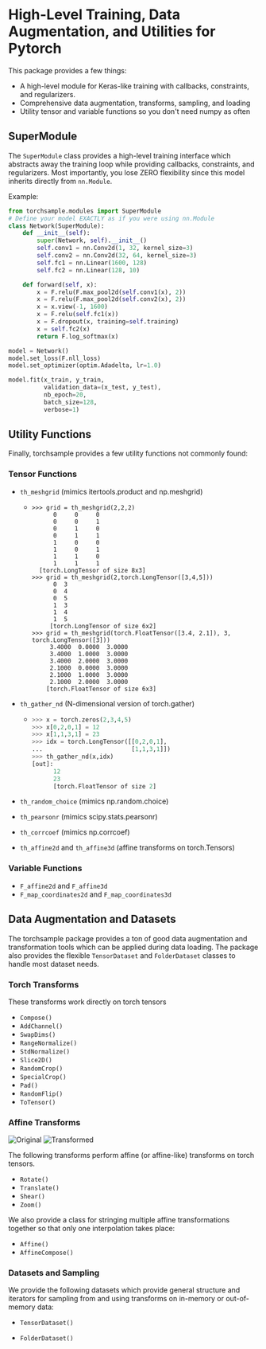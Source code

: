 # High-Level Training, Data Augmentation, and Utilities for Pytorch

This package provides a few things:
- A high-level module for Keras-like training with callbacks, constraints, and regularizers.
- Comprehensive data augmentation, transforms, sampling, and loading
- Utility tensor and variable functions so you don't need numpy as often

## SuperModule
The `SuperModule` class provides a high-level training interface which abstracts
away the training loop while providing callbacks, constraints, and regularizers. 
Most importantly, you lose ZERO flexibility since this model inherits directly
from `nn.Module`.

Example:
```python
from torchsample.modules import SuperModule
# Define your model EXACTLY as if you were using nn.Module
class Network(SuperModule):
    def __init__(self):
        super(Network, self).__init__()
        self.conv1 = nn.Conv2d(1, 32, kernel_size=3)
        self.conv2 = nn.Conv2d(32, 64, kernel_size=3)
        self.fc1 = nn.Linear(1600, 128)
        self.fc2 = nn.Linear(128, 10)

    def forward(self, x):
        x = F.relu(F.max_pool2d(self.conv1(x), 2))
        x = F.relu(F.max_pool2d(self.conv2(x), 2))
        x = x.view(-1, 1600)
        x = F.relu(self.fc1(x))
        x = F.dropout(x, training=self.training)
        x = self.fc2(x)
        return F.log_softmax(x)

model = Network()
model.set_loss(F.nll_loss)
model.set_optimizer(optim.Adadelta, lr=1.0)

model.fit(x_train, y_train, 
          validation_data=(x_test, y_test),
          nb_epoch=20, 
          batch_size=128,
          verbose=1)
```

## Utility Functions
Finally, torchsample provides a few utility functions not commonly found:

### Tensor Functions
- `th_meshgrid` (mimics itertools.product and np.meshgrid)

  - ```
    >>> grid = th_meshgrid(2,2,2)
          0     0     0
          0     0     1
          0     1     0
          0     1     1
          1     0     0
          1     0     1
          1     1     0
          1     1     1
      [torch.LongTensor of size 8x3]
    >>> grid = th_meshgrid(2,torch.LongTensor([3,4,5]))
          0  3
          0  4
          0  5
          1  3
          1  4
          1  5
         [torch.LongTensor of size 6x2]
    >>> grid = th_meshgrid(torch.FloatTensor([3.4, 2.1]), 3, torch.LongTensor([3]))         
         3.4000  0.0000  3.0000
         3.4000  1.0000  3.0000
         3.4000  2.0000  3.0000
         2.1000  0.0000  3.0000
         2.1000  1.0000  3.0000
         2.1000  2.0000  3.0000
        [torch.FloatTensor of size 6x3]
    ```

- `th_gather_nd` (N-dimensional version of torch.gather)

  - ```python
    >>> x = torch.zeros(2,3,4,5)
    >>> x[0,2,0,1] = 12
    >>> x[1,1,3,1] = 23
    >>> idx = torch.LongTensor([[0,2,0,1],
    ...                         [1,1,3,1]])
    >>> th_gather_nd(x,idx)
    [out]:
          12
          23
          [torch.FloatTensor of size 2]
    ```
- `th_random_choice` (mimics np.random.choice)
- `th_pearsonr` (mimics scipy.stats.pearsonr)
- `th_corrcoef` (mimics np.corrcoef)
- `th_affine2d` and `th_affine3d` (affine transforms on torch.Tensors)

### Variable Functions
- `F_affine2d` and `F_affine3d`
- `F_map_coordinates2d` and `F_map_coordinates3d`

## Data Augmentation and Datasets
The torchsample package provides a ton of good data augmentation and transformation
tools which can be applied during data loading. The package also provides the flexible
`TensorDataset` and `FolderDataset` classes to handle most dataset needs.

### Torch Transforms
These transforms work directly on torch tensors

- `Compose()` 
- `AddChannel()`
- `SwapDims()` 
- `RangeNormalize()` 
- `StdNormalize()` 
- `Slice2D()` 
- `RandomCrop()` 
- `SpecialCrop()` 
- `Pad()` 
- `RandomFlip()` 
- `ToTensor()` 

### Affine Transforms
![Original](https://github.com/ncullen93/torchsample/blob/master/examples/imgs/orig1.png "Original") ![Transformed](https://github.com/ncullen93/torchsample/blob/master/examples/imgs/tform1.png "Transformed")

The following transforms perform affine (or affine-like) transforms on torch tensors. 

- `Rotate()` 
- `Translate()` 
- `Shear()` 
- `Zoom()` 

We also provide a class for stringing multiple affine transformations together so that only one interpolation takes place:

- `Affine()` 
- `AffineCompose()` 

### Datasets and Sampling
We provide the following datasets which provide general structure and iterators for sampling from and using transforms on in-memory or out-of-memory data:

- `TensorDataset()` 

- `FolderDataset()` 

